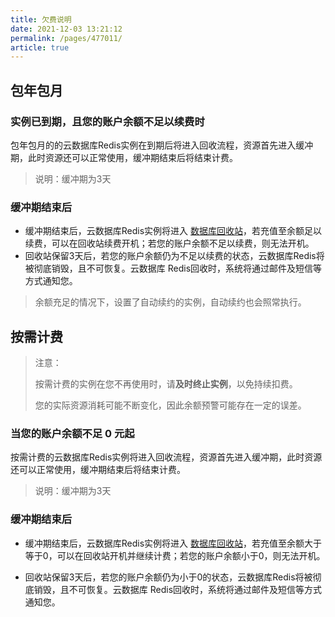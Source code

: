 ```yaml
---
title: 欠费说明
date: 2021-12-03 13:21:12
permalink: /pages/477011/
article: true
---
```


## 包年包月

### 实例已到期，且您的账户余额不足以续费时

包年包月的的云数据库Redis实例在到期后将进入回收流程，资源首先进入缓冲期，此时资源还可以正常使用，缓冲期结束后将结束计费。

> 说明：缓冲期为3天 

### 缓冲期结束后

+ 缓冲期结束后，云数据库Redis实例将进入 [数据库回收站](https://console.capitalonline.net/dbinstances_recycle)，若充值至余额足以续费，可以在回收站续费开机；若您的账户余额不足以续费，则无法开机。
+ 回收站保留3天后，若您的账户余额仍为不足以续费的状态，云数据库Redis将被彻底销毁，且不可恢复。云数据库 Redis回收时，系统将通过邮件及短信等方式通知您。

> 余额充足的情况下，设置了自动续约的实例，自动续约也会照常执行。

## 按需计费

> 注意：
>
> 按需计费的实例在您不再使用时，请**及时终止实例**，以免持续扣费。
>
> 您的实际资源消耗可能不断变化，因此余额预警可能存在一定的误差。

### 当您的账户余额不足 0 元起

按需计费的云数据库Redis实例将进入回收流程，资源首先进入缓冲期，此时资源还可以正常使用，缓冲期结束后将结束计费。

> 说明：缓冲期为3天 

### 缓冲期结束后

+ 缓冲期结束后，云数据库Redis实例将进入 [数据库回收站](https://console.capitalonline.net/dbinstances_recycle)，若充值至余额大于等于0，可以在回收站开机并继续计费；若您的账户余额小于0，则无法开机。

+ 回收站保留3天后，若您的账户余额仍为小于0的状态，云数据库Redis将被彻底销毁，且不可恢复。云数据库 Redis回收时，系统将通过邮件及短信等方式通知您。

  

